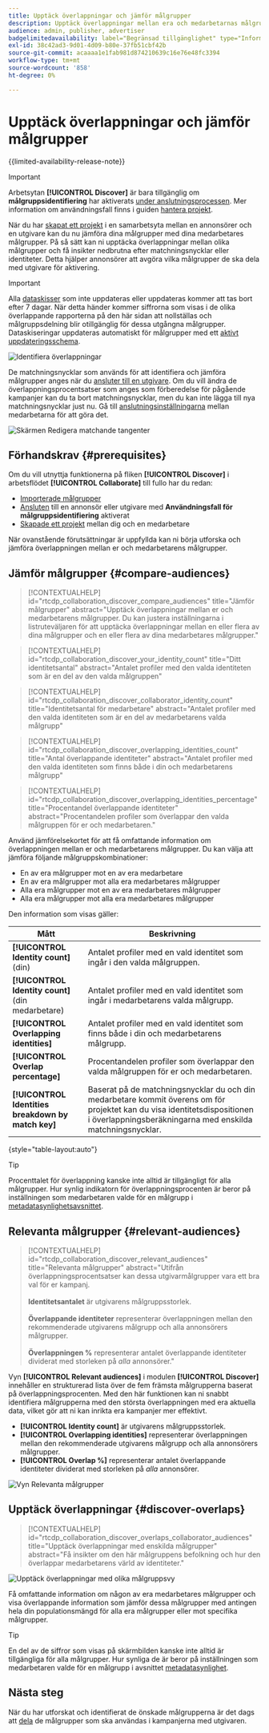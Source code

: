 ```yaml
---
title: Upptäck överlappningar och jämför målgrupper
description: Upptäck överlappningar mellan era och medarbetarnas målgrupper. Lär dig hur ni hittar de bästa målgrupperna som kan användas i era kampanjer.
audience: admin, publisher, advertiser
badgelimitedavailability: label="Begränsad tillgänglighet" type="Informative" url="https://helpx.adobe.com/se/legal/product-descriptions/real-time-customer-data-platform-collaboration.html newtab=true"
exl-id: 38c42ad3-9d01-4d09-b80e-37fb51cbf42b
source-git-commit: acaaaa1e1fab981d874210639c16e76e48fc3394
workflow-type: tm+mt
source-wordcount: '858'
ht-degree: 0%

---
```


# Upptäck överlappningar och jämför målgrupper

{{limited-availability-release-note}}

>[!IMPORTANT]
>
>Arbetsytan **[!UICONTROL Discover]** är bara tillgänglig om **målgruppsidentifiering** har aktiverats [ under anslutningsprocessen](../connect/establishing-connections.md#connection-settings). Mer information om användningsfall finns i guiden [hantera projekt](./manage-projects.md#project-use-cases).

När du har [skapat ett projekt](/help/guide/collaborate/manage-projects.md) i en samarbetsyta mellan en annonsörer och en utgivare kan du nu jämföra dina målgrupper med dina medarbetares målgrupper. På så sätt kan ni upptäcka överlappningar mellan olika målgrupper och få insikter nedbrutna efter matchningsnycklar eller identiteter. Detta hjälper annonsörer att avgöra vilka målgrupper de ska dela med utgivare för aktivering.

>[!IMPORTANT]
>
>Alla [dataskisser](/help/guide/glossary.md#sketches) som inte uppdateras eller uppdateras kommer att tas bort efter 7 dagar. När detta händer kommer siffrorna som visas i de olika överlappande rapporterna på den här sidan att nollställas och målgruppsdelning blir otillgänglig för dessa utgångna målgrupper. Dataskiseringar uppdateras automatiskt för målgrupper med ett [aktivt uppdateringsschema](/help/guide/setup/onboard-audiences.md#schedule).

![Identifiera överlappningar](/help/assets/collaborate/discover-overlaps/discover-overlaps.png)

De matchningsnycklar som används för att identifiera och jämföra målgrupper anges när du [ansluter till en utgivare](/help/guide/connect/establishing-connections.md#connection-settings). Om du vill ändra de överlappningsprocentsatser som anges som förberedelse för pågående kampanjer kan du ta bort matchningsnycklar, men du kan inte lägga till nya matchningsnycklar just nu. Gå till [anslutningsinställningarna](/help/guide/connect/establishing-connections.md#connection-settings) mellan medarbetarna för att göra det.

![Skärmen Redigera matchande tangenter](/help/assets/collaborate/discover-overlaps/edit-match-keys.png)

## Förhandskrav {#prerequisites}

Om du vill utnyttja funktionerna på fliken **[!UICONTROL Discover]** i arbetsflödet **[!UICONTROL Collaborate]** till fullo har du redan:

* [Importerade målgrupper](/help/guide/setup/onboard-audiences.md)
* [Ansluten](/help/guide/connect/establishing-connections.md) till en annonsör eller utgivare med **Användningsfall för målgruppsidentifiering** aktiverat
* [Skapade ett projekt](/help/guide/collaborate/manage-projects.md) mellan dig och en medarbetare

När ovanstående förutsättningar är uppfyllda kan ni börja utforska och jämföra överlappningen mellan er och medarbetarens målgrupper.

## Jämför målgrupper {#compare-audiences}

>[!CONTEXTUALHELP]
>id="rtcdp_collaboration_discover_compare_audiences"
>title="Jämför målgrupper"
>abstract="Upptäck överlappningar mellan er och medarbetarens målgrupper. Du kan justera inställningarna i listruteväljaren för att upptäcka överlappningar mellan en eller flera av dina målgrupper och en eller flera av dina medarbetares målgrupper."

>[!CONTEXTUALHELP]
>id="rtcdp_collaboration_discover_your_identity_count"
>title="Ditt identitetsantal"
>abstract="Antalet profiler med den valda identiteten som är en del av den valda målgruppen"

>[!CONTEXTUALHELP]
>id="rtcdp_collaboration_discover_collaborator_identity_count"
>title="Identitetsantal för medarbetare"
>abstract="Antalet profiler med den valda identiteten som är en del av medarbetarens valda målgrupp"

>[!CONTEXTUALHELP]
>id="rtcdp_collaboration_discover_overlapping_identities_count"
>title="Antal överlappande identiteter"
>abstract="Antalet profiler med den valda identiteten som finns både i din och medarbetarens målgrupp"

>[!CONTEXTUALHELP]
>id="rtcdp_collaboration_discover_overlapping_identities_percentage"
>title="Procentandel överlappande identiteter"
>abstract="Procentandelen profiler som överlappar den valda målgruppen för er och medarbetaren."

Använd jämförelsekortet för att få omfattande information om överlappningen mellan er och medarbetarens målgrupper. Du kan välja att jämföra följande målgruppskombinationer:

* En av era målgrupper mot en av era medarbetare
* En av era målgrupper mot alla era medarbetares målgrupper
* Alla era målgrupper mot en av era medarbetares målgrupper
* Alla era målgrupper mot alla era medarbetares målgrupper

Den information som visas gäller:

| Mått | Beskrivning |
|---------|----------|
| **[!UICONTROL Identity count]** (din) | Antalet profiler med en vald identitet som ingår i den valda målgruppen. |
| **[!UICONTROL Identity count]** (din medarbetare) | Antalet profiler med en vald identitet som ingår i medarbetarens valda målgrupp. |
| **[!UICONTROL Overlapping identities]** | Antalet profiler med en vald identitet som finns både i din och medarbetarens målgrupp. |
| **[!UICONTROL Overlap percentage]** | Procentandelen profiler som överlappar den valda målgruppen för er och medarbetaren. |
| **[!UICONTROL Identities breakdown by match key]** | Baserat på de matchningsnycklar du och din medarbetare kommit överens om för projektet kan du visa identitetsdispositionen i överlappningsberäkningarna med enskilda matchningsnycklar. |

{style="table-layout:auto"}

>[!TIP]
>
>Procenttalet för överlappning kanske inte alltid är tillgängligt för alla målgrupper. Hur synlig indikatorn för överlappningsprocenten är beror på inställningen som medarbetaren valde för en målgrupp i [metadatasynlighetsavsnittet](/help/guide/setup/onboard-audiences.md#metadata-visibility).

## Relevanta målgrupper {#relevant-audiences}

>[!CONTEXTUALHELP]
>id="rtcdp_collaboration_discover_relevant_audiences"
>title="Relevanta målgrupper"
>abstract="Utifrån överlappningsprocentsatser kan dessa utgivarmålgrupper vara ett bra val för er kampanj. <br><br> <b>Identitetsantalet</b> är utgivarens målgruppsstorlek. <br><br> <b>Överlappande identiteter</b> representerar överlappningen mellan den rekommenderade utgivarens målgrupp och alla annonsörers målgrupper. <br><br> <b>Överlappningen %</b> representerar antalet överlappande identiteter dividerat med storleken på <i>alla</i> annonsörer."

Vyn **[!UICONTROL Relevant audiences]** i modulen **[!UICONTROL Discover]** innehåller en strukturerad lista över de fem främsta målgrupperna baserat på överlappningsprocenten. Med den här funktionen kan ni snabbt identifiera målgrupperna med den största överlappningen med era aktuella data, vilket gör att ni kan inrikta era kampanjer mer effektivt.

* **[!UICONTROL Identity count]** är utgivarens målgruppsstorlek.
* **[!UICONTROL Overlapping identities]** representerar överlappningen mellan den rekommenderade utgivarens målgrupp och alla annonsörers målgrupper.
* **[!UICONTROL Overlap %]** representerar antalet överlappande identiteter dividerat med storleken på *alla* annonsörer.

![Vyn Relevanta målgrupper](/help/assets/collaborate/discover-overlaps/relevant-audiences-highlighted.png)

## Upptäck överlappningar {#discover-overlaps}

>[!CONTEXTUALHELP]
>id="rtcdp_collaboration_discover_overlaps_collaborator_audiences"
>title="Upptäck överlappningar med enskilda målgrupper"
>abstract="Få insikter om den här målgruppens befolkning och hur den överlappar medarbetarens värld av identiteter."

![Upptäck överlappningar med olika målgruppsvy](/help/assets/collaborate/discover-overlaps/discover-overlaps-cards-view.png)

Få omfattande information om någon av era medarbetares målgrupper och visa överlappande information som jämför dessa målgrupper med antingen hela din populationsmängd för alla era målgrupper eller mot specifika målgrupper.

>[!TIP]
>
>En del av de siffror som visas på skärmbilden kanske inte alltid är tillgängliga för alla målgrupper. Hur synliga de är beror på inställningen som medarbetaren valde för en målgrupp i avsnittet [metadatasynlighet](/help/guide/setup/onboard-audiences.md#metadata-visibility).

## Nästa steg

När du har utforskat och identifierat de önskade målgrupperna är det dags att [dela](/help/guide/collaborate/share.md) de målgrupper som ska användas i kampanjerna med utgivaren.
